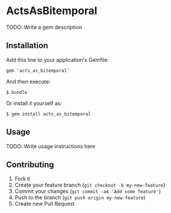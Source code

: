 # ActsAsBitemporal

TODO: Write a gem description

## Installation

Add this line to your application's Gemfile:

    gem 'acts_as_bitemporal'

And then execute:

    $ bundle

Or install it yourself as:

    $ gem install acts_as_bitemporal

## Usage

TODO: Write usage instructions here

## Contributing

1. Fork it
2. Create your feature branch (`git checkout -b my-new-feature`)
3. Commit your changes (`git commit -am 'Add some feature'`)
4. Push to the branch (`git push origin my-new-feature`)
5. Create new Pull Request
